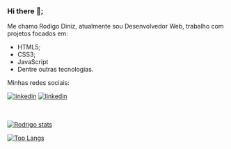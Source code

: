 ### Hi there :wave:;

Me chamo Rodigo Diniz, atualmente sou Desenvolvedor Web, trabalho com projetos focados em:

- HTML5;
- CSS3;
- JavaScript
- Dentre outras tecnologias.

 Minhas redes sociais:<br> 
 <p>
 <a href="https://www.linkedin.com/in/rodrigo-diniz-web/"> <img src="https://img.shields.io/badge/LinkedIn-0077B5?style=for-the-badge&logo=linkedin&logoColor=white" alt="linkedin"/></a>
<a href="https://www.instagram.com/rodrigodiniz_br/"> <img src="https://img.shields.io/badge/Instagram-E4405F?style=for-the-badge&logo=instagram&logoColor=white" alt="linkedin"/> </a>
 </p>

<br> <br>
 [![Rodrigo stats](https://github-readme-stats.vercel.app/api?username=RodrigoDiniz1)](https://github.com/anuraghazra/github-readme-stats)
 
 [![Top Langs](https://github-readme-stats.vercel.app/api/top-langs/?username=RodrigoDiniz1)](https://github.com/anuraghazra/github-readme-stats)
